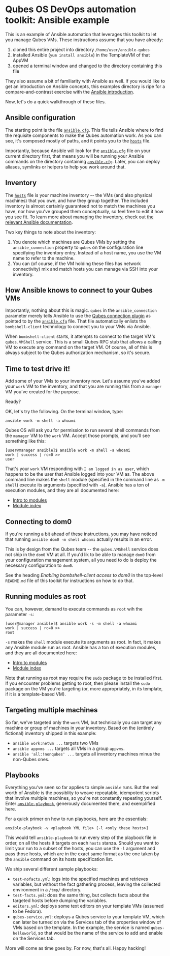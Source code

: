Qubes OS DevOps automation toolkit: Ansible example
==================================================

This is an example of Ansible automation that leverages this toolkit to
let you manage Qubes VMs.  These instructions assume that you have already:

1. cloned this entire project into directory `/home/user/ansible-qubes`
2. installed Ansible (`yum install ansible`) in the TemplateVM of that AppVM
3. opened a terminal window and changed to the directory containing this file

They also assume a bit of familiarity with Ansible as well.  If you would like
to get an introduction on Ansible concepts, this examples directory is ripe
for a compare-and-contrast exercise with the
[Ansible introduction](https://docs.ansible.com/ansible/intro_getting_started.html).

Now, let's do a quick walkthrough of these files.

Ansible configuration
---------------------

The starting point is the file [`ansible.cfg`](./ansible.cfg).  This file tells Ansible where
to find the requisite components to make the Qubes automation work.  As
you can see, it's composed mostly of paths, and it points you to the
[`hosts`](./hosts) file.

Importantly, because Ansible will look for the [`ansible.cfg`](./ansible.cfg) file
on your current directory first, that means you will be running your
Ansible commands on the directory containing [`ansible.cfg`](./ansible.cfg).  Later, you can
deploy aliases, symlinks or helpers to help you work around that.

Inventory
---------

The [`hosts`](./hosts) file is your machine inventory -- the VMs (and also physical
machines) that you own, and how they group together.  The included inventory
is almost certainly guaranteed not to match the machines you have, nor how
you've grouped them conceptually, so feel free to edit it how you see fit.  To
learn more about managing the inventory, check out [the relevant Ansible
documentation](https://docs.ansible.com/ansible/intro_inventory.html).

Two key things to note about the inventory:

1. You denote which machines are Qubes VMs by setting the `ansible_connection`
   property to `qubes` on the configuration line specifying the inventory
   entry.   Instead of a host name, you use the VM name to refer to the
   machine.
2. You can (of course, if the VM holding these files has network
   connectivity) mix and match hosts you can manage via SSH into your
   inventory.

How Ansible knows to connect to your Qubes VMs
----------------------------------------------

Importantly, nothing about this is magic.  `qubes` in the `ansible_connection`
parameter merely tells Ansible to use the
[Qubes connection plugin](../../ansible/connection_plugins/qubes.py)
as pointed to by the [`ansible.cfg`](./ansible.cfg) file.  That file automatically enlists
the `bombshell-client` technology to connect you to your VMs via Ansible.

When `bombshell-client` starts, it attempts to connect to the target VM's
`qubes.VMShell` service.  This is a small Qubes RPC stub that allows a calling
VM to execute any command on the target VM.  Of course, all of this is
always subject to the Qubes authorization mechanism, so it's secure.

Time to test drive it!
----------------------

Add some of your VMs to your inventory now.  Let's assume you've added your
`work` VM to the inventory, and that you are running this from a `manager`
VM you've created for the purpose.

Ready?

OK, let's try the following.  On the terminal window, type:

    ansible work -m shell -a whoami

Qubes OS will ask you for permission to run several shell commands from the
`manager` VM to the `work` VM.  Accept those prompts, and you'll see
something like this:

    [user@manager ansible]$ ansible work -m shell -a whoami
    work | success | rc=0 >>
    user

That's your `work` VM responding with `I am logged in as user`, which
happens to be the user that Ansible logged into your VM as.  The above
command line makes the `shell` module (specified in the command line as
`-m shell`) execute its arguments (specified with `-a`).  Ansible has a ton
of execution modules, and they are all documented here:

* [Intro to modules](https://docs.ansible.com/ansible/modules.html)
* [Module index](https://docs.ansible.com/ansible/modules_by_category.html)

Connecting to dom0
------------------

If you're running a bit ahead of these instructions, you may have noticed
that running `ansible dom0 -m shell whoami` actually results in an error.

This is by design from the Qubes team -- the `qubes.VMShell` service does
not ship in the `dom0` VM at all.  If you'd lik to be able to manage `dom0`
from your configuration management system, all you need to do is deploy
the necessary configuration to `dom0`.

See the heading *Enabling bombshell-client access to dom0* in the top-level
`README.md` file of this toolkit for instructions on how to do that.

Running modules as root
-----------------------

You can, however, demand to execute commands as `root` wih the parameter `-s`:

    [user@manager ansible]$ ansible work -s -m shell -a whoami
    work | success | rc=0 >>
    root

`-s` makes the `shell` module execute its arguments as root.  In fact, it
makes any Ansible module run as root.  Ansible has a ton of execution modules, and they
are all documented here:

* [Intro to modules](https://docs.ansible.com/ansible/modules.html)
* [Module index](https://docs.ansible.com/ansible/modules_by_category.html)

Note that running as root may require the `sudo` package to be installed
first.   If you encounter problems getting to root, then please install
the `sudo` package on the VM you're targeting (or, more appropriately,
in its template, if it is a template-based VM).

Targeting multiple machines
---------------------------

So far, we've targeted only the `work` VM, but technically you can target any
machine or group of machines in your inventory.  Based on the (entirely
fictional) inventory shipped in this example:

* `ansible work:netvm ...` targets two VMs
* `ansible appvms ...` targets all VMs in a group `appvms`.
* `ansible 'all:!nonqubes' ...` targets all inventory machines minus the
   non-Qubes ones.

Playbooks
---------

Everything you've seen so far applies to simple `ansible` runs.  But the real
worth of Ansible is the possiblity to weave repeatable, idempotent scripts
that involve multiple machines, so you're not constantly repeating yourself.
Enter [`ansible-playbook`](https://docs.ansible.com/ansible/playbooks.html),
generously documented there, and exemplified here.

For a quick primer on how to run playbooks, here are the essentials:

    ansible-playbook -v <playbook YML file> [-l <only these hosts>]

This would tell `ansible-playbook` to run every step of the playbook file
in order, on all the hosts it targets on each `hosts` stanza.  Should you
want to limit your run to a subset of the hosts, you can use the `-l` argument
and pass those hosts, which are in the exact same format as the one
taken by the `ansible` command on its hosts specification list.

We ship several different sample playbooks:

* `test-nofacts.yml`: logs into the specified machines and retrieves
   variables, but without the fact gathering process, leaving the collected
   environment in a `/tmp/` directory.
* `test-facts.yml`: does the same thing, but collects facts about the targeted
   hosts before dumping the variables.
* `editors.yml`: deploys some text editors on your template VMs (assumed
   to be Fedora).
* `qubes-service.yml`: deploys a Qubes service to your template VM, which
   can later be turned on via the Services tab of the properties window of
   VMs based on the template.  In the example, the service is named
   `qubes-helloworld`, so that would be the name of the service to
   add and enable on the Services tab. 

More will come as time goes by.  For now, that's all.  Happy hacking!
